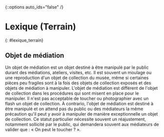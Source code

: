 {::options auto_ids="false" /}

Lexique (Terrain)
=
{: #lexique_terrain}

## Objet de médiation
Un objet de médiation est un objet destiné à être manipulé par le public durant des médiations,
ateliers, visites, etc. Il est souvent un moulage ou une reproduction d'un objet de collection du
musée, même si certaines pièces peu fragiles sont à la fois des objets de collection exposés et des
objets de médiation à manipuler.
L'objet de médiation est différent de l'objet de collection dans les procédures qui sont misent en
place pour le manipuler. Il n'est pas acceptable de toucher ou photographier avec un flash un objet
de collection. À contrario, l'objet de médiation est destiné à être manipulé et on attend pas du
public ou des médiateurs la même précaution qu'il peut y avoir à manipuler de manière
exceptionnelle un objet de collection.
Ce statut particulier nécessite souvent un réajustement, notamment sollicité par le public, qui
demandera souvent aux médiateurs de valider que : « On peut le toucher ? ».

